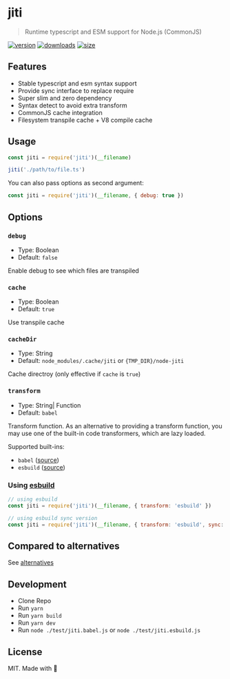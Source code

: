 # jiti

> Runtime typescript and ESM support for Node.js (CommonJS)

[![version][npm-v-src]][npm-v-href]
[![downloads][npm-d-src]][npm-d-href]
[![size][size-src]][size-href]

## Features

- Stable typescript and esm syntax support
- Provide sync interface to replace require
- Super slim and zero dependency
- Syntax detect to avoid extra transform
- CommonJS cache integration
- Filesystem transpile cache + V8 compile cache

## Usage

```js
const jiti = require('jiti')(__filename)

jiti('./path/to/file.ts')
```

You can also pass options as second argument:

```js
const jiti = require('jiti')(__filename, { debug: true })
```

## Options

### `debug`

- Type: Boolean
- Default: `false`

Enable debug to see which files are transpiled

### `cache`

- Type: Boolean
- Default: `true`

Use transpile cache

### `cacheDir`

- Type: String
- Default: `node_modules/.cache/jiti` or `{TMP_DIR}/node-jiti`


Cache directroy (only effective if `cache` is `true`)

### `transform`

- Type: String| Function
- Default: `babel`

Transform function. As an alternative to providing a transform function, you may use one of the built-in code transformers, which are lazy loaded.

Supported built-ins:

- `babel` ([source](./src/babel.ts))
- `esbuild` ([source](./src/esbuild.ts))


### Using [esbuild](https://github.com/evanw/esbuild)

```js
// using esbuild
const jiti = require('jiti')(__filename, { transform: 'esbuild' })

// using esbuild sync version
const jiti = require('jiti')(__filename, { transform: 'esbuild', sync: true })
```

## Compared to alternatives

See [alternatives](./alternatives.md)

## Development

- Clone Repo
- Run `yarn`
- Run `yarn build`
- Run `yarn dev`
- Run `node ./test/jiti.babel.js` or `node ./test/jiti.esbuild.js`

## License

MIT. Made with 💖

<!-- Refs -->
[npm-v-src]: https://img.shields.io/npm/v/jiti?style=flat-square
[npm-v-href]: https://npmjs.com/package/jiti

[npm-d-src]: https://img.shields.io/npm/dm/jiti?style=flat-square
[npm-d-href]: https://npmjs.com/package/jiti

[github-actions-src]: https://img.shields.io/github/workflow/status/nuxt-contrib/jiti/ci/master?style=flat-square
[github-actions-href]: https://github.com/nuxt-contrib/jiti/actions?query=workflow%3Aci

[size-src]: https://packagephobia.now.sh/badge?p=jiti
[size-href]: https://packagephobia.now.sh/result?p=jiti
